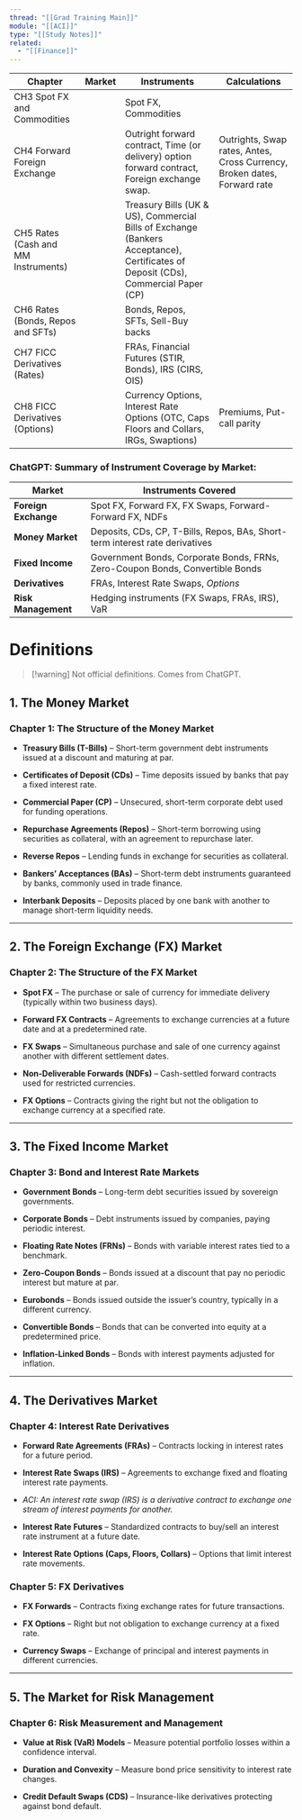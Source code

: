 ```yaml
---
thread: "[[Grad Training Main]]"
module: "[[ACI]]"
type: "[[Study Notes]]"
related:
  - "[[Finance]]"
---
```



| Chapter                             | Market | Instruments                                                                                                                       | Calculations                                                             |
| ----------------------------------- | ------ | --------------------------------------------------------------------------------------------------------------------------------- | ------------------------------------------------------------------------ |
| CH3 Spot FX and Commodities         |        | Spot FX, Commodities                                                                                                              |                                                                          |
| CH4 Forward Foreign Exchange        |        | Outright forward contract, Time (or delivery) option forward contract, Foreign exchange swap.                                     | Outrights, Swap rates, Antes, Cross Currency, Broken dates, Forward rate |
| CH5 Rates (Cash and MM Instruments) |        | Treasury Bills (UK & US), Commercial Bills of Exchange (Bankers Acceptance), Certificates of Deposit (CDs), Commercial Paper (CP) |                                                                          |
| CH6 Rates (Bonds, Repos and SFTs)   |        | Bonds, Repos, SFTs, Sell-Buy backs                                                                                                |                                                                          |
| CH7 FICC Derivatives (Rates)        |        | FRAs, Financial Futures (STIR, Bonds), IRS (CIRS, OIS)                                                                            |                                                                          |
| CH8 FICC Derivatives (Options)      |        | Currency Options, Interest Rate Options (OTC, Caps Floors and Collars, IRGs, Swaptions)                                           | Premiums, Put-call parity                                                |
### ChatGPT: **Summary of Instrument Coverage by Market:**

| **Market**           | **Instruments Covered**                                                       |
| -------------------- | ----------------------------------------------------------------------------- |
| **Foreign Exchange** | Spot FX, Forward FX, FX Swaps, Forward-Forward FX, NDFs                       |
| **Money Market**     | Deposits, CDs, CP, T-Bills, Repos, BAs, Short-term interest rate derivatives  |
| **Fixed Income**     | Government Bonds, Corporate Bonds, FRNs, Zero-Coupon Bonds, Convertible Bonds |
| **Derivatives**      | FRAs, Interest Rate Swaps, *Options*                                          |
| **Risk Management**  | Hedging instruments (FX Swaps, FRAs, IRS), VaR                                |

# Definitions
> [!warning] Not official definitions. Comes from ChatGPT.
## **1. The Money Market**

### **Chapter 1: The Structure of the Money Market**

- **Treasury Bills (T-Bills)** – Short-term government debt instruments issued at a discount and maturing at par.
    
- **Certificates of Deposit (CDs)** – Time deposits issued by banks that pay a fixed interest rate.
    
- **Commercial Paper (CP)** – Unsecured, short-term corporate debt used for funding operations.
    
- **Repurchase Agreements (Repos)** – Short-term borrowing using securities as collateral, with an agreement to repurchase later.
    
- **Reverse Repos** – Lending funds in exchange for securities as collateral.
    
- **Bankers’ Acceptances (BAs)** – Short-term debt instruments guaranteed by banks, commonly used in trade finance.
    
- **Interbank Deposits** – Deposits placed by one bank with another to manage short-term liquidity needs.
    

---

## **2. The Foreign Exchange (FX) Market**

### **Chapter 2: The Structure of the FX Market**

- **Spot FX** – The purchase or sale of currency for immediate delivery (typically within two business days).
    
- **Forward FX Contracts** – Agreements to exchange currencies at a future date and at a predetermined rate.
    
- **FX Swaps** – Simultaneous purchase and sale of one currency against another with different settlement dates.
    
- **Non-Deliverable Forwards (NDFs)** – Cash-settled forward contracts used for restricted currencies.
    
- **FX Options** – Contracts giving the right but not the obligation to exchange currency at a specified rate.
    

---

## **3. The Fixed Income Market**

### **Chapter 3: Bond and Interest Rate Markets**

- **Government Bonds** – Long-term debt securities issued by sovereign governments.
    
- **Corporate Bonds** – Debt instruments issued by companies, paying periodic interest.
    
- **Floating Rate Notes (FRNs)** – Bonds with variable interest rates tied to a benchmark.
    
- **Zero-Coupon Bonds** – Bonds issued at a discount that pay no periodic interest but mature at par.
    
- **Eurobonds** – Bonds issued outside the issuer’s country, typically in a different currency.
    
- **Convertible Bonds** – Bonds that can be converted into equity at a predetermined price.
    
- **Inflation-Linked Bonds** – Bonds with interest payments adjusted for inflation.
    

---

## **4. The Derivatives Market**

### **Chapter 4: Interest Rate Derivatives**

- **Forward Rate Agreements (FRAs)** – Contracts locking in interest rates for a future period.
    
- **Interest Rate Swaps (IRS)** – Agreements to exchange fixed and floating interest rate payments.
- *ACI: An interest rate swap (IRS) is a derivative contract to exchange one stream of interest payments for another.*
    
- **Interest Rate Futures** – Standardized contracts to buy/sell an interest rate instrument at a future date.
    
- **Interest Rate Options (Caps, Floors, Collars)** – Options that limit interest rate movements.
    

### **Chapter 5: FX Derivatives**

- **FX Forwards** – Contracts fixing exchange rates for future transactions.
    
- **FX Options** – Right but not obligation to exchange currency at a fixed rate.
    
- **Currency Swaps** – Exchange of principal and interest payments in different currencies.
    

---

## **5. The Market for Risk Management**

### **Chapter 6: Risk Measurement and Management**

- **Value at Risk (VaR) Models** – Measure potential portfolio losses within a confidence interval.
    
- **Duration and Convexity** – Measure bond price sensitivity to interest rate changes.
    
- **Credit Default Swaps (CDS)** – Insurance-like derivatives protecting against bond default.